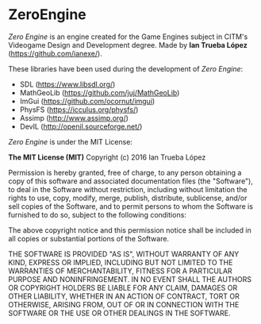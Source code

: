 # ZeroEngine

*Zero Engine* is an engine created for the Game Engines subject in CITM's Videogame Design and Development degree.
Made by **Ian Trueba López** (https://github.com/ianexe/).

These libraries have been used during the development of *Zero Engine*:
* SDL (https://www.libsdl.org/)
* MathGeoLib (https://github.com/juj/MathGeoLib)
* ImGui (https://github.com/ocornut/imgui)
* PhysFS (https://icculus.org/physfs/)
* Assimp (http://www.assimp.org/)
* DevIL (http://openil.sourceforge.net/)

*Zero Engine* is under the MIT License:

**The MIT License (MIT)**
Copyright (c) 2016 Ian Trueba López

Permission is hereby granted, free of charge, to any person obtaining a copy of this software and associated documentation files (the "Software"), to deal in the Software without restriction, including without limitation the rights to use, copy, modify, merge, publish, distribute, sublicense, and/or sell copies of the Software, and to permit persons to whom the Software is furnished to do so, subject to the following conditions:

The above copyright notice and this permission notice shall be included in all copies or substantial portions of the Software.

THE SOFTWARE IS PROVIDED "AS IS", WITHOUT WARRANTY OF ANY KIND, EXPRESS OR IMPLIED, INCLUDING BUT NOT LIMITED TO THE WARRANTIES OF MERCHANTABILITY, FITNESS FOR A PARTICULAR PURPOSE AND NONINFRINGEMENT. IN NO EVENT SHALL THE AUTHORS OR COPYRIGHT HOLDERS BE LIABLE FOR ANY CLAIM, DAMAGES OR OTHER LIABILITY, WHETHER IN AN ACTION OF CONTRACT, TORT OR OTHERWISE, ARISING FROM, OUT OF OR IN CONNECTION WITH THE SOFTWARE OR THE USE OR OTHER DEALINGS IN THE SOFTWARE.
